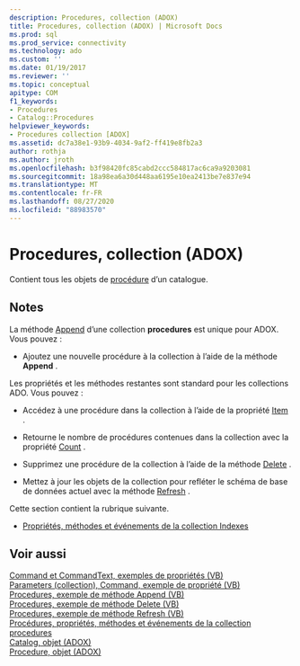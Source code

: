```yaml
---
description: Procedures, collection (ADOX)
title: Procedures, collection (ADOX) | Microsoft Docs
ms.prod: sql
ms.prod_service: connectivity
ms.technology: ado
ms.custom: ''
ms.date: 01/19/2017
ms.reviewer: ''
ms.topic: conceptual
apitype: COM
f1_keywords:
- Procedures
- Catalog::Procedures
helpviewer_keywords:
- Procedures collection [ADOX]
ms.assetid: dc7a38e1-93b9-4034-9af2-ff419e8fb2a3
author: rothja
ms.author: jroth
ms.openlocfilehash: b3f98420fc85cabd2ccc584817ac6ca9a9203081
ms.sourcegitcommit: 18a98ea6a30d448aa6195e10ea2413be7e837e94
ms.translationtype: MT
ms.contentlocale: fr-FR
ms.lasthandoff: 08/27/2020
ms.locfileid: "88983570"
---
```

# <a name="procedures-collection-adox"></a>Procedures, collection (ADOX)
Contient tous les objets de [procédure](./procedure-object-adox.md) d’un catalogue.  
  
## <a name="remarks"></a>Notes  
 La méthode [Append](./append-method-adox-procedures.md) d’une collection **procedures** est unique pour ADOX. Vous pouvez :  
  
-   Ajoutez une nouvelle procédure à la collection à l’aide de la méthode **Append** .  
  
 Les propriétés et les méthodes restantes sont standard pour les collections ADO. Vous pouvez :  
  
-   Accédez à une procédure dans la collection à l’aide de la propriété [Item](../ado-api/item-property-ado.md) .  
  
-   Retourne le nombre de procédures contenues dans la collection avec la propriété [Count](../ado-api/count-property-ado.md) .  
  
-   Supprimez une procédure de la collection à l’aide de la méthode [Delete](./delete-method-adox-collections.md) .  
  
-   Mettez à jour les objets de la collection pour refléter le schéma de base de données actuel avec la méthode [Refresh](../ado-api/refresh-method-ado.md) .  
  
 Cette section contient la rubrique suivante.  
  
-   [Propriétés, méthodes et événements de la collection Indexes](./indexes-collection-properties-methods-and-events.md)  
  
## <a name="see-also"></a>Voir aussi  
 [Command et CommandText, exemples de propriétés (VB)](./command-and-commandtext-properties-example-vb.md)   
 [Parameters (collection), Command, exemple de propriété (VB)](./parameters-collection-command-property-example-vb.md)   
 [Procedures, exemple de méthode Append (VB)](./procedures-append-method-example-vb.md)   
 [Procedures, exemple de méthode Delete (VB)](./procedures-delete-method-example-vb.md)   
 [Procedures, exemple de méthode Refresh (VB)](./procedures-refresh-method-example-vb.md)   
 [Procédures, propriétés, méthodes et événements de la collection procedures](./procedures-collection-properties-methods-and-events.md)   
 [Catalog, objet (ADOX)](./catalog-object-adox.md)   
 [Procedure, objet (ADOX)](./procedure-object-adox.md)